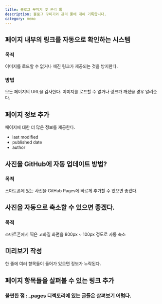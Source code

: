```yaml
---
title: 블로그 꾸미기 및 관리 툴
description: 블로그 꾸미기와 관리 툴에 대해 기록합니다. 
category: memo
---
```



페이지 내부의 링크를 자동으로 확인하는 시스템
---

### 목적
이미지를 로드할 수 없거나 깨진 링크가 제공되는 것을 방지한다. 

### 방법
모든 페이지의 URL을 검사한다. 
이미지를 로드할 수 없거나 링크가 깨졌을 경우 알려준다. 


페이지 정보 추가
---

페이지에 대한 더 많은 정보를 제공한다.
- last modified
- published date
- author


사진을 GitHub에 자동 업데이트 방법?
---

### 목적
스마트폰에 있는 사진을 GitHub Pages에 빠르게 추가할 수 있으면 좋겠다.


사진을 자동으로 축소할 수 있으면 좋겠다.
---

### 목적
스마트폰에서 찍은 고화질 화면을 800px ~ 100px 정도로 자동 축소


미리보기 작성
---

한 줄에 여러 항목들이 들어가 있으면 정보가 누락된다.


페이지 항목들을 살펴볼 수 있는 링크 추가
---

### 불편한 점 : _pages 디렉토리에 있는 글들은 살펴보기 어렵다. 